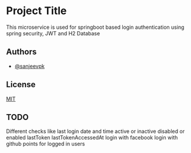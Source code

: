 
# Project Title

This microservice is used for springboot based login
authentication using spring security, JWT and H2 Database

## Authors

- [@sanjeevpk](https://www.github.com/sanjeevpk)

  
## License

[MIT](https://choosealicense.com/licenses/mit/)

## TODO

Different checks like
	last login date and time
	active or inactive
	disabled or enabled
	lastToken
	lastTokenAccessedAt
	login with facebook
	login with github
	points for logged in users
	

  